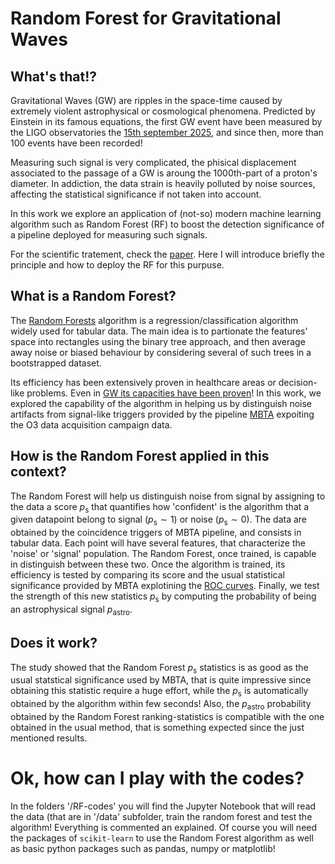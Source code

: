 # Random Forest for Gravitational Waves

## What's that!?

Gravitational Waves (GW) are ripples in the space-time caused by extremely violent astrophysical or cosmological phenomena. Predicted by Einstein in its famous equations,
the first GW event have been measured by the LIGO observatories the [15th september 2025](https://en.wikipedia.org/wiki/First_observation_of_gravitational_waves), and since then, more than 100 events have been recorded!

Measuring such signal is very complicated, the phisical displacement associated to the passage of a GW is aroung the 1000th-part of a proton's diameter. In addiction,
the data strain is heavily polluted by noise sources, affecting the statistical significance if not taken into account. 

In this work we explore an application of (not-so) modern machine learning algorithm such as Random Forest (RF) to boost the detection significance of a pipeline deployed 
for measuring such signals. 

For the scientific tratement, check the [paper](#arxiv). Here I will introduce briefly the principle and how to deploy the RF for this purpuse. 

## What is a Random Forest? 

The [Random Forests](https://www.stat.berkeley.edu/~breiman/randomforest2001.pdf) algorithm is a regression/classification algorithm widely used for tabular data. The main idea is to partionate the features' space into rectangles using the binary tree approach, and then average away noise or biased behaviour by considering  several of such trees in a bootstrapped dataset. 

Its efficiency has been extensively proven in healthcare areas or decision-like problems. Even in [GW its capacities have been proven](https://arxiv.org/pdf/1709.02421)!
In this work, we explored the capability of the algorithm in helping us by distinguish noise artifacts from signal-like triggers provided by the pipeline [MBTA](https://arxiv.org/pdf/2501.04598)
expoiting the O3 data acquisition campaign data. 

## How is the Random Forest applied in this context? 

The Random Forest will help us distinguish noise from signal by assigning to the data a score $p_\mathrm{s}$ that quantifies how 'confident' is the algorithm that a given 
datapoint belong to signal ($p_\mathrm{s} \sim 1$) or noise ($p_\mathrm{s} \sim 0$). 
The data are obtained by the coincidence triggers of MBTA pipeline, and consists in tabular data. Each point will have several features, that characterize the 'noise' or 'signal' population. The Random Forest, once trained, is capable in distinguish between these two. 
Once the algorithm is trained, its efficiency is tested by comparing its score and the usual statistical significance provided by MBTA explotining the [ROC curves](https://en.wikipedia.org/wiki/Receiver_operating_characteristic). 
Finally, we test the strength of this new statistics $p_\mathrm{s}$ by computing the probability of being an astrophysical signal $p_\mathrm{astro}$. 

## Does it work?

The study showed that the Random Forest $p_\mathrm{s}$ statistics is as good as the usual statstical significance used by MBTA, that is quite impressive since obtaining this statistic require a huge effort, while the $p_\mathrm{s}$ is automatically obtained by the algorithm within few seconds!
Also, the $p_\mathrm{astro}$ probability obtained by the Random Forest ranking-statistics is compatible with the one obtained in the usual method, that is something expected since the just mentioned results.

# Ok, how can I play with the codes? 

In the folders '/RF-codes' you will find the Jupyter Notebook that will read the data (that are in '/data' subfolder, train the random forest and test the algorithm! Everything is commented an explained.
Of course you will need the packages of `scikit-learn` to use the Random Forest algorithm as well as basic python packages such as pandas, numpy or matplotlib!


